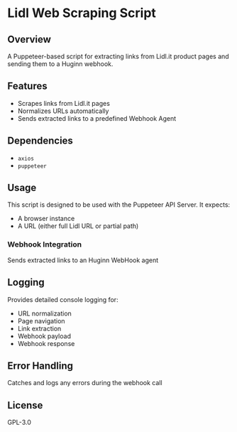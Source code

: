 # Lidl Web Scraping Script

## Overview

A Puppeteer-based script for extracting links from Lidl.it product pages and sending them to a Huginn webhook.

## Features

- Scrapes links from Lidl.it pages
- Normalizes URLs automatically
- Sends extracted links to a predefined Webhook Agent

## Dependencies

- `axios`
- `puppeteer`

## Usage

This script is designed to be used with the Puppeteer API Server. It expects:
- A browser instance
- A URL (either full Lidl URL or partial path)

### Webhook Integration

Sends extracted links to an Huginn WebHook agent

## Logging

Provides detailed console logging for:
- URL normalization
- Page navigation
- Link extraction
- Webhook payload
- Webhook response

## Error Handling

Catches and logs any errors during the webhook call

## License

GPL-3.0
